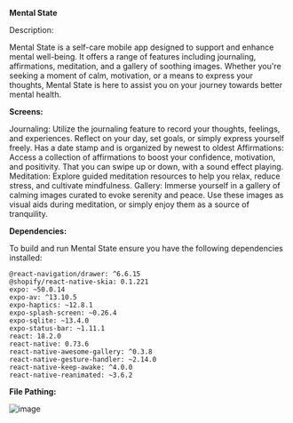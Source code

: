 **Mental State**

Description:

Mental State is a self-care mobile app designed to support and enhance mental well-being. It offers a range of features including journaling, affirmations, meditation, and a gallery of soothing images. Whether you're seeking a moment of calm, motivation, or a means to express your thoughts, Mental State is here to assist you on your journey towards better mental health.

**Screens:**

Journaling: Utilize the journaling feature to record your thoughts, feelings, and experiences. Reflect on your day, set goals, or simply express yourself freely. Has a date stamp and is organized by newest to oldest
Affirmations: Access a collection of affirmations to boost your confidence, motivation, and positivity. That you can swipe up or down, with a sound effect playing.
Meditation: Explore guided meditation resources to help you relax, reduce stress, and cultivate mindfulness.
Gallery: Immerse yourself in a gallery of calming images curated to evoke serenity and peace. Use these images as visual aids during meditation, or simply enjoy them as a source of tranquility.

**Dependencies:**

To build and run Mental State ensure you have the following dependencies installed:

    @react-navigation/drawer: ^6.6.15
    @shopify/react-native-skia: 0.1.221
    expo: ~50.0.14
    expo-av: ^13.10.5
    expo-haptics: ~12.8.1
    expo-splash-screen: ~0.26.4
    expo-sqlite: ~13.4.0
    expo-status-bar: ~1.11.1
    react: 18.2.0
    react-native: 0.73.6
    react-native-awesome-gallery: ^0.3.8
    react-native-gesture-handler: ~2.14.0
    react-native-keep-awake: ^4.0.0
    react-native-reanimated: ~3.6.2

**File Pathing:**

![image](https://github.com/JesseVanSchothorst/MentalState/assets/113369885/6452cd08-c810-41fb-b6fb-b1e176ea784b)
